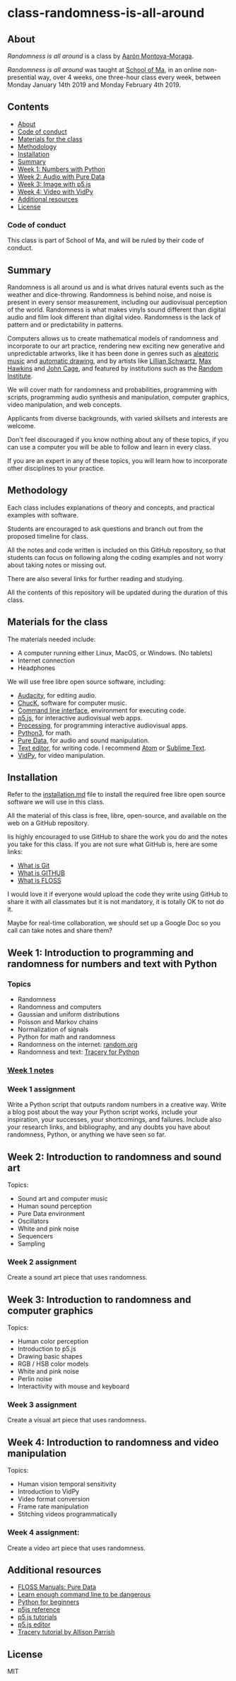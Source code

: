 # class-randomness-is-all-around

## About

*Randomness is all around* is a class by [Aarón Montoya-Moraga](http://montoyamoraga.io/).

*Randomness is all around* was taught at [School of Ma](http://schoolofma.org/), in an online non-presential way, over 4 weeks, one three-hour class every week, between Monday January 14th 2019 and Monday February 4th 2019.

## Contents

* [About](#about)
* [Code of conduct](#code-of-conduct)
* [Materials for the class](#materials-for-the-class)
* [Methodology](#methodology)
* [Installation](#installation)
* [Summary](#summary)
* [Week 1: Numbers with Python](#week-1)
* [Week 2: Audio with Pure Data](#week-2)
* [Week 3: Image with p5.js](#week-3)
* [Week 4: Video with VidPy](#week-4)
* [Additional resources](#additional-resources)
* [License](#license)

### Code of conduct

This class is part of School of Ma, and will be ruled by their code of conduct.

## Summary

Randomness is all around us and is what drives natural events such as the weather and dice-throwing. Randomness is behind noise, and noise is present in every sensor measurement, including our audiovisual perception of the world. Randomness is what makes vinyls sound different than digital audio and film look different than digital video. Randomness is the lack of pattern and or predictability in patterns.

Computers allows us to create mathematical models of randomness and incorporate to our art practice, rendering new exciting new generative and unpredictable artworks, like it has been done in genres such as [aleatoric music](https://en.wikipedia.org/wiki/Aleatoric_music) and [automatic drawing](https://en.wikipedia.org/wiki/Surrealist_automatism#Automatic_drawing), and by artists like [Lillian Schwartz](https://en.wikipedia.org/wiki/Lillian_Schwartz), [Max Hawkins](https://maxhawkins.me/) and [John Cage](https://en.wikipedia.org/wiki/John_Cage), and featured by institutions such as the [Random Institute](https://en.wikipedia.org/wiki/Random_Institute).

We will cover math for randomness and probabilities, programming with scripts, programming audio synthesis and manipulation, computer graphics, video manipulation, and web concepts.

Applicants from diverse backgrounds, with varied skillsets and interests are welcome.

Don't feel discouraged if you know nothing about any of these topics, if you can use a computer you will be able to follow and learn in every class.

If you are an expert in any of these topics, you will learn how to incorporate other disciplines to your practice.

## Methodology  

Each class includes explanations of theory and concepts, and practical examples with software.

Students are encouraged to ask questions and branch out from the proposed timeline for class.

All the notes and code written is included on this GitHub repository, so that students can focus on following along the coding examples and not worry about taking notes or missing out.

There are also several links for further reading and studying.

All the contents of this repository will be updated during the duration of this class.

## Materials for the class

The materials needed include:

* A computer running either Linux, MacOS, or Windows. (No tablets)
* Internet connection
* Headphones

We will use free libre open source software, including:

* [Audacity](https://www.audacityteam.org/), for editing audio.
* [ChucK](http://chuck.cs.princeton.edu/), software for computer music.
* [Command line interface](https://en.wikipedia.org/wiki/Command-line_interface), environment for executing code.
* [p5.js](https://p5js.org/), for interactive audiovisual web apps.
* [Processing](https://processing.org/), for programming interactive audiovisual apps.
* [Python3](https://www.python.org/), for math.
* [Pure Data](http://puredata.info/), for audio and sound manipulation.
* [Text editor](https://en.wikipedia.org/wiki/Text_editor), for writing code. I recommend [Atom](https://atom.io/) or [Sublime Text](https://www.sublimetext.com/).
* [VidPy](https://antiboredom.github.io/vidpy/), for video manipulation.

## Installation

Refer to the [installation.md](/installation.md) file to install the required free libre open source software we will use in this class.

All the material of this class is free, libre, open-source, and available on the web on a GitHub repository.

Iis highly encouraged to use GitHub to share the work you do and the notes you take for this class. If you are not sure what GitHub is, here are some links:

* [What is Git](TOOD)
* [What is GITHUB](TODO)
* [What is FLOSS](TODO)

I would love it if everyone would upload the code they write using GitHub to share it with all classmates but it is not mandatory, it is totally OK to not do it.

Maybe for real-time collaboration, we should set up a Google Doc so you call can take notes and share them?

## Week 1: Introduction to programming and randomness for numbers and text with Python

### Topics

* Randomness
* Randomness and computers
* Gaussian and uniform distributions
* Poisson and Markov chains
* Normalization of signals
* Python for math and randomness
* Randomness on the internet: [random.org](https://www.random.org/)
* Randomness and text: [Tracery for Python](https://github.com/aparrish/pytracery)

### [Week 1 notes](/week1.md)

### Week 1 assignment

Write a Python script that outputs random numbers in a creative way. Write a blog post about the way your Python script works, include your inspiration, your successes, your shortcomings, and failures. Include also your research links, and bibliography, and any doubts you have about randomness, Python, or anything we have seen so far.

## Week 2: Introduction to randomness and sound art

Topics:
* Sound art and computer music
* Human sound perception
* Pure Data environment
* Oscillators
* White and pink noise
* Sequencers
* Sampling

### Week 2 assignment

Create a sound art piece that uses randomness.

## Week 3: Introduction to randomness and computer graphics

Topics:
* Human color perception
* Introduction to p5.js
* Drawing basic shapes
* RGB / HSB color models
* White and pink noise
* Perlin noise
* Interactivity with mouse and keyboard

### Week 3 assignment

Create a visual art piece that uses randomness.

## Week 4: Introduction to randomness and video manipulation

Topics:
* Human vision temporal sensitivity
* Introduction to VidPy
* Video format conversion
* Frame rate manipulation
* Stitching videos programmatically

### Week 4 assignment:

Create a video art piece that uses randomness.

## Additional resources

* [FLOSS Manuals: Pure Data](http://write.flossmanuals.net/pure-data/)
* [Learn enough command line to be dangerous](https://www.learnenough.com/command-line-tutorial)
* [Python for beginners](https://www.pythonforbeginners.com/)
* [p5js reference](https://p5js.org/reference/)
* [p5.js tutorials](https://p5js.org/learn/)
* [p5.js editor](https://editor.p5js.org/)
* [Tracery tutorial by Allison Parrish](http://air.decontextualize.com/tracery/)



## License

MIT
